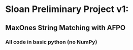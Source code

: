 # Sloan Preliminary Project v1: 
## MaxOnes String Matching with AFPO
### All code in basic python (no NumPy)

